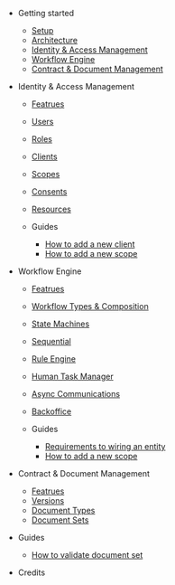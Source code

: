 - Getting started

  - [Setup](getting-started/setup.md)
  - [Architecture](getting-started/architecture.md)
  - [Identity & Access Management](iam.md)
  - [Workflow Engine](Workflow.md)
  - [Contract & Document Management](Workflow.md)

- Identity & Access Management
  - [Featrues](iam/features.md)
  - [Users](iam/users.md)
  - [Roles](iam/roles.md)
  - [Clients](iam/clients.md)
  - [Scopes](iam/scopes.md)
  - [Consents](iam/consents.md)
  - [Resources](iam/resources.md)
  
  - Guides
    - [How to add a new client](iam/guides/add-client.md)
    - [How to add a new scope](iam/guides/add-scope.md)

- Workflow Engine
  - [Featrues](we/features.md)
  - [Workflow Types & Composition](we/types.md)
  - [State Machines](we/fsm.md)
  - [Sequential](we/Sequential.md)
  - [Rule Engine](we/Sequential.md)
  - [Human Task Manager](we/task-manager.md)
  - [Async Communications](we/async.md)
  - [Backoffice](we/backoffice.md)

  - Guides
    - [Requirements to wiring an entity](we/guides/entity-workflow-rules.md)
    - [How to add a new scope](we/guides/add-scope.md)

- Contract & Document Management
    - [Featrues](dms/features.md)
    - [Versions](dms/Versions.md)
    - [Document Types](dms/features.md)
    - [Document Sets](dms/features.md)

- Guides
    - [How to validate document set](dms/guides/validate-document-set.md)

- Credits
